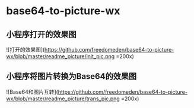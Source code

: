 # base64-to-picture-wx

## 小程序打开的效果图
![打开的效果图](https://github.com/freedomeden/base64-to-picture-wx/blob/master/readme_picture/init_pic.png =200x)

## 小程序将图片转换为Base64的效果图
![Base64和图片互转](https://github.com/freedomeden/base64-to-picture-wx/blob/master/readme_picture/trans_pic.png =200x)

